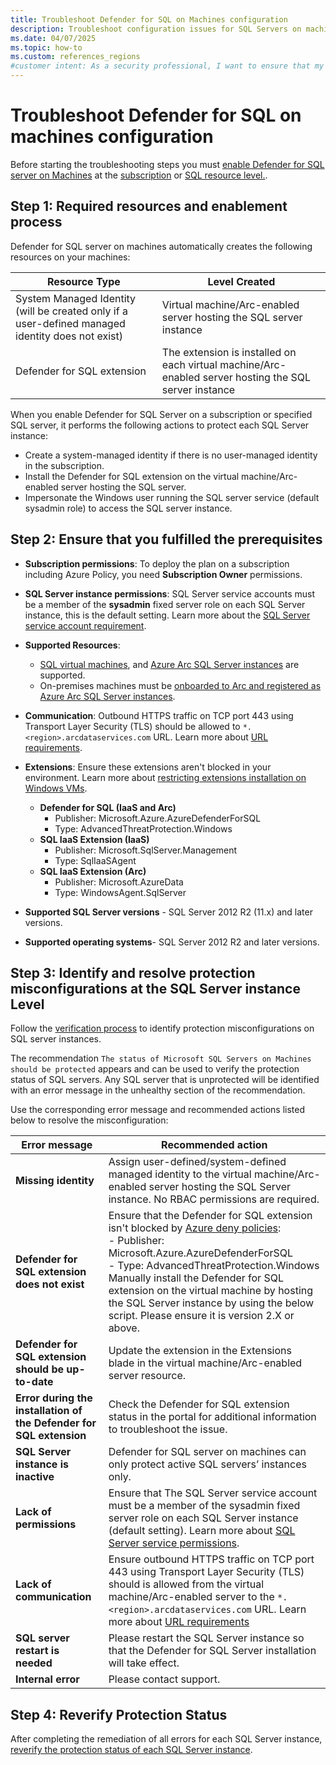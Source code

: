 ```yaml
---
title: Troubleshoot Defender for SQL on Machines configuration
description: Troubleshoot configuration issues for SQL Servers on machines using the Azure Monitoring Agent (AMA) autoprovisioning process.
ms.date: 04/07/2025
ms.topic: how-to
ms.custom: references_regions
#customer intent: As a security professional, I want to ensure that my configuration of SQL servers on machines is correct and protects my resources.
---
```


# Troubleshoot Defender for SQL on machines configuration

Before starting the troubleshooting steps you must [enable Defender for SQL server on Machines](defender-for-sql-usage.md) at the [subscription](defender-for-sql-usage.md#enable-the-plan-on-an-azure-subscription) or [SQL resource level.](defender-for-sql-usage.md#enable-the-plan-at-the-sql-server-resource-level).

## Step 1: Required resources and enablement process

Defender for SQL server on machines automatically creates the following resources on your machines:

| Resource Type | Level Created |
|---------------|---------------|
| System Managed Identity (will be created only if a user-defined managed identity does not exist) | Virtual machine/Arc-enabled server hosting the SQL server instance |
| Defender for SQL extension | The extension is installed on each virtual machine/Arc-enabled server hosting the SQL server instance |

When you enable Defender for SQL Server on a subscription or specified SQL server, it performs the following actions to protect each SQL Server instance:
- Create a system-managed identity if there is no user-managed identity in the subscription.
- Install the Defender for SQL extension on the virtual machine/Arc-enabled server hosting the SQL server.
- Impersonate the Windows user running the SQL server service (default sysadmin role) to access the SQL server instance.

## Step 2: Ensure that you fulfilled the prerequisites

- **Subscription permissions**: To deploy the plan on a subscription including Azure Policy, you need **Subscription Owner** permissions.

- **SQL Server instance permissions**: SQL Server service accounts must be a member of the **sysadmin** fixed server role on each SQL Server instance, this is the default setting. Learn more about the [SQL Server service account requirement](/sql/sql-server/azure-arc/configure-least-privilege?view=sql-server-ver16). 

- **Supported Resources**: 
    - [SQL virtual machines](/azure/azure-sql/virtual-machines/windows/sql-server-on-azure-vm-iaas-what-is-overview?view=azuresql), and [Azure Arc SQL Server instances](/sql/sql-server/azure-arc/overview?view=sql-server-ver16) are supported.
    - On-premises machines must be [onboarded to Arc and registered as Azure Arc SQL Server instances](/azure/azure-arc/servers/learn/quick-enable-hybrid-vm).

- **Communication**: Outbound HTTPS traffic on TCP port 443 using Transport Layer Security (TLS) should be allowed to `*.<region>.arcdataservices.com` URL. Learn more about [URL requirements](/azure/azure-arc/servers/network-requirements#urls?tabs=azure-cloud).
  
- **Extensions**: Ensure these extensions aren't blocked in your environment. Learn more about [restricting extensions installation on Windows VMs](/azure/virtual-machines/extensions/extensions-rmpolicy-howto-ps).
    - **Defender for SQL (IaaS and Arc)**
        - Publisher: Microsoft.Azure.AzureDefenderForSQL
        - Type: AdvancedThreatProtection.Windows
    - **SQL IaaS Extension (IaaS)**
        - Publisher: Microsoft.SqlServer.Management
        - Type: SqlIaaSAgent
    - **SQL IaaS Extension (Arc)**
        - Publisher: Microsoft.AzureData
        - Type: WindowsAgent.SqlServer

- **Supported SQL Server versions** - SQL Server 2012 R2 (11.x) and later versions.

- **Supported operating systems**- SQL Server 2012 R2 and later versions.

## Step 3: Identify and resolve protection misconfigurations at the SQL Server instance Level

Follow the [verification process](verify-machine-protection.md) to identify protection misconfigurations on SQL server instances. 

The recommendation `The status of Microsoft SQL Servers on Machines should be protected` appears and can be used to verify the protection status of SQL servers. Any SQL server that is unprotected will be identified with an error message in the unhealthy section of the recommendation. 

Use the corresponding error message and recommended actions listed below to resolve the misconfiguration:

| Error message | Recommended action |
|--|--|
| **Missing identity** | Assign user-defined/system-defined managed identity to the virtual machine/Arc-enabled server hosting the SQL Server instance. No RBAC permissions are required. |
| **Defender for SQL extension does not exist** | Ensure that the Defender for SQL extension isn't blocked by [Azure deny policies](/azure/virtual-machines/extensions/extensions-rmpolicy-howto-ps): <br> - Publisher: Microsoft.Azure.AzureDefenderForSQL <br> - Type: AdvancedThreatProtection.Windows <br> Manually install the Defender for SQL extension on the virtual machine by hosting the SQL Server instance by using the below script. Please ensure it is version 2.X or above. |
| **Defender for SQL extension should be up-to-date** | Update the extension in the Extensions blade in the virtual machine/Arc-enabled server resource. |
| **Error during the installation of the Defender for SQL extension** | Check the Defender for SQL extension status in the portal for additional information to troubleshoot the issue. |
| **SQL Server instance is inactive** | Defender for SQL server on machines can only protect active SQL servers’ instances only. |
| **Lack of permissions** | Ensure that The SQL Server service account must be a member of the sysadmin fixed server role on each SQL Server instance (default setting). Learn more about [SQL Server service permissions](/sql/sql-server/azure-arc/configure-least-privilege?view=sql-server-ver16). |
| **Lack of communication** | Ensure outbound HTTPS traffic on TCP port 443 using Transport Layer Security (TLS) should is allowed from the virtual machine/Arc-enabled server to the `*.<region>.arcdataservices.com` URL. Learn more about [URL requirements](/azure/azure-arc/servers/network-requirements#urls?tabs=azure-cloud) |
| **SQL server restart is needed** | Please restart the SQL Server instance so that the Defender for SQL Server installation will take effect. |
| **Internal error** | Please contact support. |


## Step 4: Reverify Protection Status

After completing the remediation of all errors for each SQL Server instance, [reverify the protection status of each SQL Server instance](verify-machine-protection.md).
